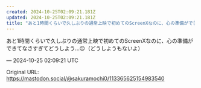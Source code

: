 ```yaml
---
created: 2024-10-25T02:09:21.181Z
updated: 2024-10-25T02:09:21.181Z
title: "あと1時間くらいで久しぶりの通常上映で初めてのScreenXなのに、心の準備がで[...]"
---
```


<p>あと1時間くらいで久しぶりの通常上映で初めてのScreenXなのに、心の準備ができてなさすぎてどうしよう…😣（どうしようもないよ）</p>

&mdash; 2024-10-25 02:09:21 UTC

Original URL: https://mastodon.social/@sakuramochi0/113365625154983540
